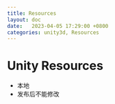 ```yaml
---
title: Resources
layout: doc
date:   2023-04-05 17:29:00 +0800
categories: unity3d, Resources
---
```


# Unity Resources
- 本地
- 发布后不能修改